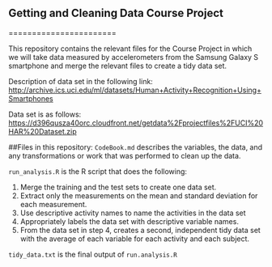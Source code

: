 ## Getting and Cleaning Data Course Project
=======================

This repository contains the relevant files for the Course Project in which we will take data measured by accelerometers from the Samsung Galaxy S smartphone and merge the relevant files to create a tidy data set.

Description of data set in the following link:
http://archive.ics.uci.edu/ml/datasets/Human+Activity+Recognition+Using+Smartphones 

Data set is as follows:
https://d396qusza40orc.cloudfront.net/getdata%2Fprojectfiles%2FUCI%20HAR%20Dataset.zip 

##Files in this repository:
`CodeBook.md` describes the variables, the data, and any transformations or work that was performed to clean up the data.

`run_analysis.R` is the R script that does the following:
1. Merge the training and the test sets to create one data set.
2. Extract only the measurements on the mean and standard deviation for each measurement. 
3. Use descriptive activity names to name the activities in the data set
4. Appropriately labels the data set with descriptive variable names. 
5. From the data set in step 4, creates a second, independent tidy data set with the average of each variable for each activity and each subject.

`tidy_data.txt` is the final output of `run.analysis.R`
